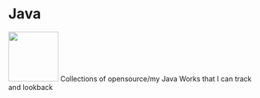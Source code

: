 # Java
<img src="https://cms-assets.tutsplus.com/uploads/users/34/posts/25571/preview_image/jinja.jpg" width="100" height="100">
Collections of opensource/my Java Works that I can track and lookback
